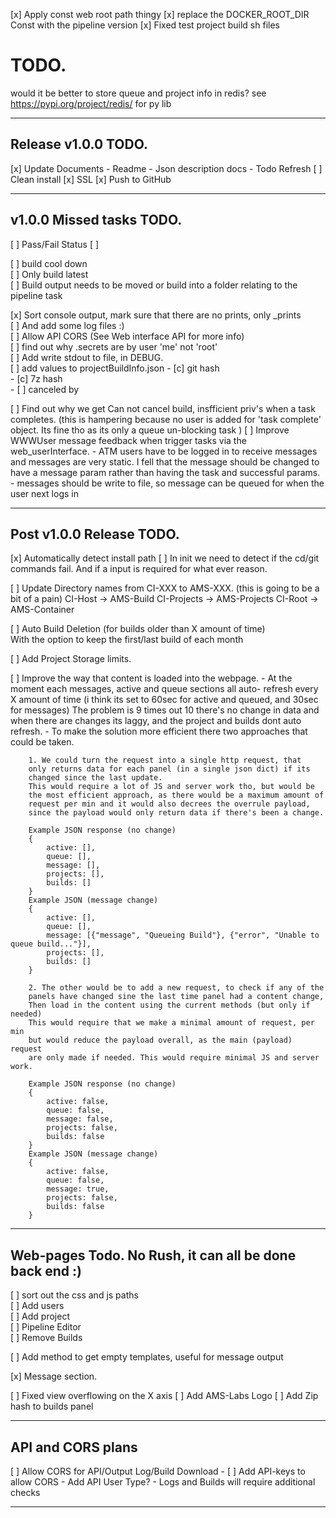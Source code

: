
[x] Apply const web root path thingy
[x] replace the DOCKER_ROOT_DIR Const with the pipeline version
[x] Fixed test project build sh files 
   
# TODO.

would it be better to store queue and project info in redis?
see https://pypi.org/project/redis/ for py lib

------------------------------------------------------------------------
Release v1.0.0 TODO.
------------------------------------------------------------------------
[x] Update Documents
    - Readme
    - Json description docs
    - Todo Refresh
[ ] Clean install
[x] SSL
[x] Push to GitHub

------------------------------------------------------------------------
v1.0.0 Missed tasks TODO. 
------------------------------------------------------------------------

[ ] Pass/Fail Status
[ ] 

[ ] build cool down  
[ ] Only build latest  
[ ] Build output needs to be moved or build into a folder relating to the pipeline task


[x] Sort console output, mark sure that there are no prints, only _prints  
    [ ] And add some log files :)  
[ ] Allow API CORS (See Web interface API for more info)  
[ ] find out why .secrets are by user 'me' not 'root'  
[ ] Add write stdout to file, in DEBUG.  
[ ] add values to projectBuildInfo.json
    - [c] git hash  
    - [c] 7z hash  
    - [ ] canceled by   

[ ] Find out why we get Can not cancel build, insfficient priv's when a task completes.
    (this is hampering because no user is added for 'task complete' object. Its fine tho as its only a queue un-blocking task )
[ ] Improve WWWUser message feedback when trigger tasks via the web_userInterface.
    - ATM users have to be logged in to receive messages and messages are very
      static.
      I fell that the message should be changed to have a message param rather than
      having the task and successful params.
    - messages should be write to file, so message can be queued for when the user next logs in

------------------------------------------------------------------------
Post v1.0.0 Release TODO.
------------------------------------------------------------------------

[x] Automatically detect install path
[ ] In init we need to detect if the cd/git commands fail.
    And if a input is required for what ever reason.

[ ] Update Directory names from CI-XXX to AMS-XXX.
    (this is going to be a bit of a pain)
    CI-Host     -> AMS-Build
    CI-Projects -> AMS-Projects
    CI-Root     -> AMS-Container
    
[ ] Auto Build Deletion (for builds older than X amount of time)  
    With the option to keep the first/last build of each month   

[ ] Add Project Storage limits.
    
[ ] Improve the way that content is loaded into the webpage.
    - At the moment each messages, active and queue sections all auto-
    refresh every X amount of time (i think its set to 60sec for active 
    and queued, and 30sec for messages) The problem is 9 times out 10 
    there's no change in data and when there are changes its laggy, and
    the project and builds dont auto refresh.
    - To make the solution more efficient there two approaches that could 
    be taken.
    
        1. We could turn the request into a single http request, that
        only returns data for each panel (in a single json dict) if its
        changed since the last update.
        This would require a lot of JS and server work tho, but would be 
        the most efficient approach, as there would be a maximum amount of 
        request per min and it would also decrees the overrule payload, 
        since the payload would only return data if there's been a change.
```
    Example JSON response (no change)
    {
        active: [],
        queue: [],
        message: [],
        projects: [],
        builds: []
    }
    Example JSON (message change)
    {
        active: [],
        queue: [],
        message: [{"message", "Queueing Build"}, {"error", "Unable to queue build..."}],
        projects: [],
        builds: []
    }
```

        2. The other would be to add a new request, to check if any of the
        panels have changed sine the last time panel had a content change,
        Then load in the content using the current methods (but only if needed)
        This would require that we make a minimal amount of request, per min
        but would reduce the payload overall, as the main (payload) request
        are only made if needed. This would require minimal JS and server work.
```
    Example JSON response (no change)
    {
        active: false,
        queue: false,
        message: false,
        projects: false,
        builds: false
    }
    Example JSON (message change)
    {
        active: false,
        queue: false,
        message: true,
        projects: false,
        builds: false
    }
```
------------------------------------------------------------------------
Web-pages Todo. No Rush, it can all be done back end :)
------------------------------------------------------------------------
[ ] sort out the css and js paths  
[ ] Add users  
[ ] Add project  
[ ] Pipeline Editor  
[ ] Remove Builds    

[ ] Add method to get empty templates, useful for message output  

[x] Message section.  

[ ] Fixed view overflowing on the X axis
[ ] Add AMS-Labs Logo 
[ ] Add Zip hash to builds panel

------------------------------------------------------------------------
API and CORS plans
------------------------------------------------------------------------
[ ] Allow CORS for API/Output Log/Build Download
    - [ ] Add API-keys to allow CORS
        - Add API User Type?
        - Logs and Builds will require additional checks  
        
------------------------------------------------------------------------